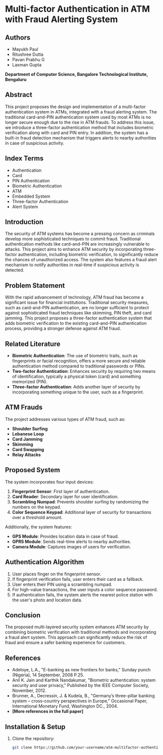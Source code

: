 # Multi-factor Authentication in ATM with Fraud Alerting System

## Authors
- Mayukh Paul
- Ritushree Dutta
- Pavan Prabhu G
- Laxman Gupta

**Department of Computer Science, Bangalore Technological Institute, Bengaluru**

## Abstract
This project proposes the design and implementation of a multi-factor authentication system in ATMs, integrated with a fraud alerting system. The traditional card-and-PIN authentication system used by most ATMs is no longer secure enough due to the rise in ATM frauds. To address this issue, we introduce a three-factor authentication method that includes biometric verification along with card and PIN entry. In addition, the system has a built-in fraud detection mechanism that triggers alerts to nearby authorities in case of suspicious activity.

## Index Terms
- Authentication
- Card
- PIN Authentication
- Biometric Authentication
- ATM
- Embedded System
- Three-factor Authentication
- Alert System

## Introduction
The security of ATM systems has become a pressing concern as criminals develop more sophisticated techniques to commit fraud. Traditional authentication methods like card-and-PIN are increasingly vulnerable to attacks. This project aims to enhance ATM security by incorporating three-factor authentication, including biometric verification, to significantly reduce the chances of unauthorized access. The system also features a fraud alert mechanism to notify authorities in real-time if suspicious activity is detected.

## Problem Statement
With the rapid advancement of technology, ATM fraud has become a significant issue for financial institutions. Traditional security measures, such as card-and-PIN authentication, are no longer sufficient to protect against sophisticated fraud techniques like skimming, PIN theft, and card jamming. This project proposes a three-factor authentication system that adds biometric verification to the existing card-and-PIN authentication process, providing a stronger defense against ATM fraud.

## Related Literature
- **Biometric Authentication**: The use of biometric traits, such as fingerprints or facial recognition, offers a more secure and reliable authentication method compared to traditional passwords or PINs.
- **Two-factor Authentication**: Enhances security by requiring two means of identification, typically a physical token (card) and something memorized (PIN).
- **Three-factor Authentication**: Adds another layer of security by incorporating something unique to the user, such as a fingerprint.

## ATM Frauds
The project addresses various types of ATM fraud, such as:
- **Shoulder Surfing**
- **Lebanese Loop**
- **Card Jamming**
- **Skimming**
- **Card Swapping**
- **Relay Attacks**

## Proposed System
The system incorporates four input devices:
1. **Fingerprint Sensor**: First layer of authentication.
2. **Card Reader**: Secondary layer for user identification.
3. **Scrambling Numpad**: Prevents shoulder surfing by randomizing the numbers on the keypad.
4. **Color Sequence Keypad**: Additional layer of security for transactions over a threshold amount.

Additionally, the system features:
- **GPS Module**: Provides location data in case of fraud.
- **GPRS Module**: Sends real-time alerts to nearby authorities.
- **Camera Module**: Captures images of users for verification.

## Authentication Algorithm
1. User places finger on the fingerprint sensor.
2. If fingerprint verification fails, user enters their card as a fallback.
3. User enters their PIN using a scrambling numpad.
4. For high-value transactions, the user inputs a color sequence password.
5. If authentication fails, the system alerts the nearest police station with the user's photo and location data.

## Conclusion
The proposed multi-layered security system enhances ATM security by combining biometric verification with traditional methods and incorporating a fraud alert system. This approach can significantly reduce the risk of fraud and ensure a safer banking experience for customers.

## References
- Adeloye, L.A., "E-banking as new frontiers for banks," Sunday punch (Nigeria), 14 September, 2008 P.25.
- Anil K. Jain and Karthik Nandakumar, "Biometric authentication: system security and user privacy," Published by the IEEE Computer Society, November, 2012.
- Brunner, A., Decressin, J. & Kudela, B., "Germany’s three-pillar banking system – cross-country perspectives in Europe," Occasional Paper, International Monetary Fund, Washington DC., 2004.
- **[More references in the full paper]**

## Installation & Setup
1. Clone the repository:
   ```bash
   git clone https://github.com/your-username/atm-multifactor-authentication.git
